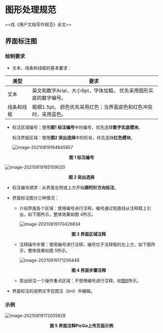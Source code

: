 # 图形处理规范

==找《用户文档写作规范》全文==

## 界面标注图 

### 绘制要求

- 文本、线条和线框的基本要求：

| **类型**   | **要求**                                                     |
| ---------- | ------------------------------------------------------------ |
| 文本       | 英文和数字Arial，大小9pt，字体加粗。  优先采用圆形实底的数字编号。 |
| 线条和线框 | 粗细1.5pt。  颜色优先采用红色；当界面底色和红色冲突时，采用蓝色。 |

- 标注区域编号：使用**图1 标注编号**中的编号，优先选择**数字实底模块**。

  标注界面区域：使用**图2 突出选择**中的形状，优先选择**红色模块**。

  ![image-20210819164845857](https://i.loli.net/2021/08/19/1gaCXsFoAL8Hywq.png)

<center><b>图 1 标注编号</b></center>

![image-20210819165109020](https://i.loli.net/2021/08/19/Xv9kB6OwNxrbSLn.png)

<center><b>图 2 突出选择</b></center>

* 标注编号顺序：从界面左侧或上方开始**顺时针方向标注**。

* 界面标注图分三种情况：

  * 介绍界面各个区域：使用编号进行注释，编号通过短直线从注释框上引出，如下图所示，整体效果如图 4所示。

    ![image-20210819170426834](https://i.loli.net/2021/08/19/2xm6DGngfpuWAQ8.png)

    <center><b>图 3 界面区域注释</b></center>

  * 注释操作步骤：使用编号进行注释，编号位于注释框的左上方，如下图所示，整体效果如图 5所示。

    ![image-20210819171256449](https://i.loli.net/2021/08/19/eQbwJFn1BcA35ZG.png)

    <center><b>图 4 界面步骤注释</b></center>

  * 突出标注一个操作重点区域：不使用编号进行注释，如[图6](http://127.0.0.1:8890/go_outfiles/4556787898_R1_4/documents/DMP2/sect3_1.html#zteconceptT-0010668828_-4920F2D1_-49243A746_53)所示。

* 界面标注的说明文字在图注（bnl）中编辑。

  

### 示例

![image-20210819172055928](https://i.loli.net/2021/08/19/y6tP5D81Qa3VjkS.png)

<center><b>图 5 界面注释PicGo上传页面示例</b></center>

